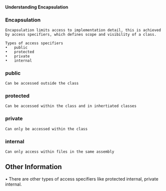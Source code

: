 #### Understanding Encapsulation

### Encapsulation
```
Encapsulation limits access to implementation detail, this is achieved by access specifiers, which defines scope and visibility of a class.

Types of access specifiers
•	public
•	protected 
•	private
•	internal
```

### public
```
Can be accessed outside the class
```
### protected
```
Can be accessed within the class and in inhertiated classes
```
### private
```
Can only be accessed within the class
```
### internal
```
Can only access within files in the same assembly
```

## Other Information

•	There are other types of access specifiers like protected internal, private internal.
